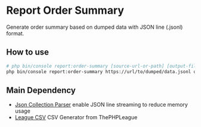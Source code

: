 # Report Order Summary
Generate order summary based on dumped data with JSON line (.jsonl) format.

## How to use
```bash
# php bin/console report:order-summary [source-url-or-path] [output-file] [output-type:csv|jsonl]
php bin/console report:order-summary https://url/to/dumped/data.jsonl outputfile.csv csv
```

## Main Dependency
- [Json Collection Parser](https://github.com/MAXakaWIZARD/JsonCollectionParser) enable JSON line streaming to reduce memory usage
- [League CSV](https://csv.thephpleague.com) CSV Generator from ThePHPLeague



